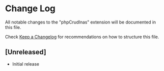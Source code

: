 # Change Log

All notable changes to the "phpCrudInas" extension will be documented in this file.

Check [Keep a Changelog](http://keepachangelog.com/) for recommendations on how to structure this file.

## [Unreleased]

- Initial release